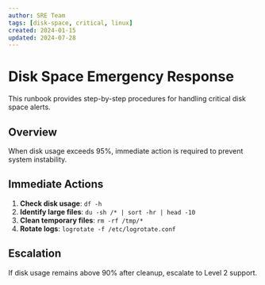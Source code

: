 ```yaml
---
author: SRE Team
tags: [disk-space, critical, linux]
created: 2024-01-15
updated: 2024-07-28
---
```


# Disk Space Emergency Response

This runbook provides step-by-step procedures for handling critical disk space alerts.

## Overview

When disk usage exceeds 95%, immediate action is required to prevent system instability.

## Immediate Actions

1. **Check disk usage**: `df -h`
2. **Identify large files**: `du -sh /* | sort -hr | head -10`
3. **Clean temporary files**: `rm -rf /tmp/*`
4. **Rotate logs**: `logrotate -f /etc/logrotate.conf`

## Escalation

If disk usage remains above 90% after cleanup, escalate to Level 2 support.